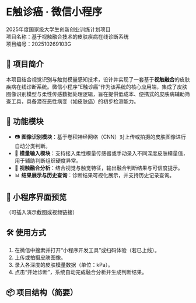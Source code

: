 # E触诊癌 · 微信小程序

2025年度国家级大学生创新创业训练计划项目  
项目名称：基于视触融合技术的皮肤疾病在线诊断系统  
项目编号：202510269103G  

## 🧠 项目简介

本项目结合视觉识别与触觉模量感知技术，设计并实现了一套基于**视触融合**的皮肤疾病在线诊断系统。微信小程序“E触诊癌”作为该系统的核心应用端，集成了皮肤图像识别模型与柔性传感数据处理逻辑，旨在提供低成本、便携式的皮肤病辅助筛查工具，具备潜在恶性病变（如皮肤癌）的初步检测能力。

## 🔧 功能模块

- 📷 **图像识别模块**：基于卷积神经网络（CNN）对上传或拍摄的皮肤图像进行自动分类判断。
- 🤏 **模量输入模块**：支持接入柔性模量传感器或手动录入不同深度皮肤模量值，用于辅助判断组织硬度异常。
- 🔀 **视触融合分析**：结合视觉与触觉特征，输出融合判断结果与可信度提示。
- 📊 **结果展示与历史查询**：诊断结果可视化展示，并支持历史记录查询。

## 📱 小程序界面预览

（可插入演示截图或视频链接）

## 🛠️ 使用方式

1. 在微信中搜索并打开“小程序开发工具”或扫码体验（若已上线）。
2. 上传或拍摄皮肤图像。
3. 录入各深度的皮肤模量数据（单位：kPa）。
4. 点击“开始诊断”，系统自动完成融合分析并生成判断结果。

## 📦 项目结构（简要）

